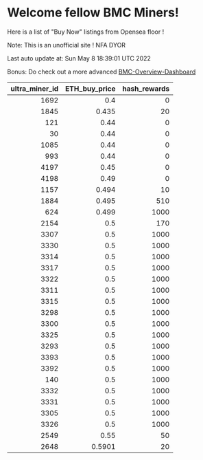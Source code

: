 # Welcome fellow BMC Miners!
Here is a list of "Buy Now" listings from Opensea floor !

Note: This is an unofficial site ! NFA DYOR

Last auto update at: Sun May  8 18:39:01 UTC 2022

Bonus: Do check out a more advanced [BMC-Overview-Dashboard](https://dune.com/defifunk/BMC-Overview-Dashboard)


|   ultra_miner_id |   ETH_buy_price |   hash_rewards |
|-----------------:|----------------:|---------------:|
|             1692 |          0.4    |              0 |
|             1845 |          0.435  |             20 |
|              121 |          0.44   |              0 |
|               30 |          0.44   |              0 |
|             1085 |          0.44   |              0 |
|              993 |          0.44   |              0 |
|             4197 |          0.45   |              0 |
|             4198 |          0.49   |              0 |
|             1157 |          0.494  |             10 |
|             1884 |          0.495  |            510 |
|              624 |          0.499  |           1000 |
|             2154 |          0.5    |            170 |
|             3307 |          0.5    |           1000 |
|             3330 |          0.5    |           1000 |
|             3314 |          0.5    |           1000 |
|             3317 |          0.5    |           1000 |
|             3322 |          0.5    |           1000 |
|             3311 |          0.5    |           1000 |
|             3315 |          0.5    |           1000 |
|             3298 |          0.5    |           1000 |
|             3300 |          0.5    |           1000 |
|             3325 |          0.5    |           1000 |
|             3293 |          0.5    |           1000 |
|             3393 |          0.5    |           1000 |
|             3392 |          0.5    |           1000 |
|              140 |          0.5    |           1000 |
|             3332 |          0.5    |           1000 |
|             3331 |          0.5    |           1000 |
|             3305 |          0.5    |           1000 |
|             3326 |          0.5    |           1000 |
|             2549 |          0.55   |             50 |
|             2648 |          0.5901 |             20 |